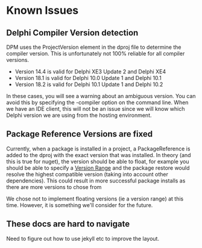 # Known Issues

## Delphi Compiler Version detection

DPM uses the ProjectVersion element in the dproj file to determine the compiler version. This is unfortunately not 100% reliable for all compiler versions.

- Version 14.4 is valid for Delphi XE3 Update 2 and Delphi XE4
- Version 18.1 is valid for Delphi 10.0 Update 1 and Delphi 10.1
- Version 18.2 is valid for Delphi 10.1 Update 1 and Delphi 10.2

In these cases, you will see a warning about an ambiguous version. You can avoid this by specifying the -compiler option on the command line. When we have an IDE client, this will not be an issue since we will know which Delphi version we are using from the hosting environment.

## Package Reference Versions are fixed

Currently, when a package is installed in a project, a PackageReference is added to the dproj with the exact version that was installed. In theory (and this is true for nuget), the version should be able to float, for example you should be able to specify a [Version Range](./version-range.md) and the package restore would resolve the highest compatible version (taking into account other dependencies). This could result in more successful package installs as there are more versions to chose from

We chose not to implement floating versions (ie a version range) at this time. However, it is something we'll consider for the future.

## These docs are hard to navigate

Need to figure out how to use jekyll etc to improve the layout.
